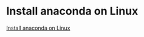 # Install anaconda on Linux
[Install anaconda on Linux](https://aiwithcloud.com/2022/09/15/install_anaconda_on_linux/)